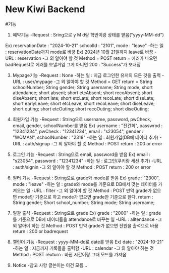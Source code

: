 # New Kiwi Backend

#기능

1. 예약기능
-Request : Sring으로 y M d랑  학번이랑 상태를 받음("yyyy-MM-dd")

Ex) reservationDate : "2024-10-21" schoolId : "2101", mode : "leave"
-하는 일 : reservationDate까지 mode로 바꿈
Ex) 2024년 10월 21일까지 leave로 바꿈
-URL : reservation
-그 외 알아야 할 것 
Method = POST
return = 에러가 나오면 badRequest로 에러를 보낼거임 그게 아니면 200 : "Success"가 보내짐

3. Mypage기능
-Request : None
-하는 일 : 지금 로그인한 유저의 모든 것을 출력
-URL : user/mypage
-그 외 알아야 할 것
Method = GET
return =
     String schoolNumber;
     String gender;
     String username;
     String mode;
     short attendance;
     short absent;
     short etcAbsent;
     short recoAbsent;
     short diseAbsent;
     short late;
     short etcLate;
     short recoLate;
     short diseLate;
     short earlyLeave;
     short etcLeave;
     short recoLeave;
     short diseLeave;
     short outing;
     short etcOuting;
     short recoOuting;
     short diseOuting;

4. 회원가입 기능
-Request : String으로 username, password, pwCheck, email, gender, schoolNumber를 받음
Ex) username : "진건희", passwrod : "12341234", pwCheck : "12341234", email : "s23054", gender : "WOMAN", schoolNumber : "2318"
-하는 일 : 회원가입(DB에 데이터 추가)
-URL : auth/signup
-그 외 알아야 할 것
Method : POST
return : 200 or error

5. 로그인 기능
-Request : String으로 email, password을 받음
Ex) email : "s23054", password : "12341234"
-하는 일 : 로그인(쿠키랑 세선 추가)
-URL : auth/signin
-그 외 알아야 할 것
Method : POST
return : 200 or error

6. 필터 기능
-Request : String으로 grade와 mode를 받음
Ex) grade : "2300", mode : "leave"
-하는 일 : grade와 mode를 기준으로 DB에서 맞는 데이터를 가져오는 일
-URL : filter
-그 외 알아야 할 것
Method : POST
만약 grade가 없으면 mode만 기준으로 하고 mode가 없으면 grade만 기준으로 한다.
return :
    String gender;
    Short school_number;
    String mode;
    String username;

7. 일괄 출석
-Request : String으로 grade
Ex) grade : "2000"
-하는 일 : grade를 기준으로 DB에 데이터들을 attendance로 바꾸는 일
-URL : alltendance
-그 외 알아야 하는 것
Method : POST
만약 grade가 없으면 전원을 출석으로 바꿈
return : 200 or badrequest

8. 캘린더 기능
-Request : yyyy-MM-dd로 date를 받음
Ex) date : "2024-10-21"
-하는 일 : 지금까지 기록들을 출력함
-URL : calendar
-그 외 알아야 하는 것
Method : POST
reuturn : 바뀐 시간이랑 그때 모드를 가져옴

9. Notice
-참고 사항 글쓴이는 이건 모름...
